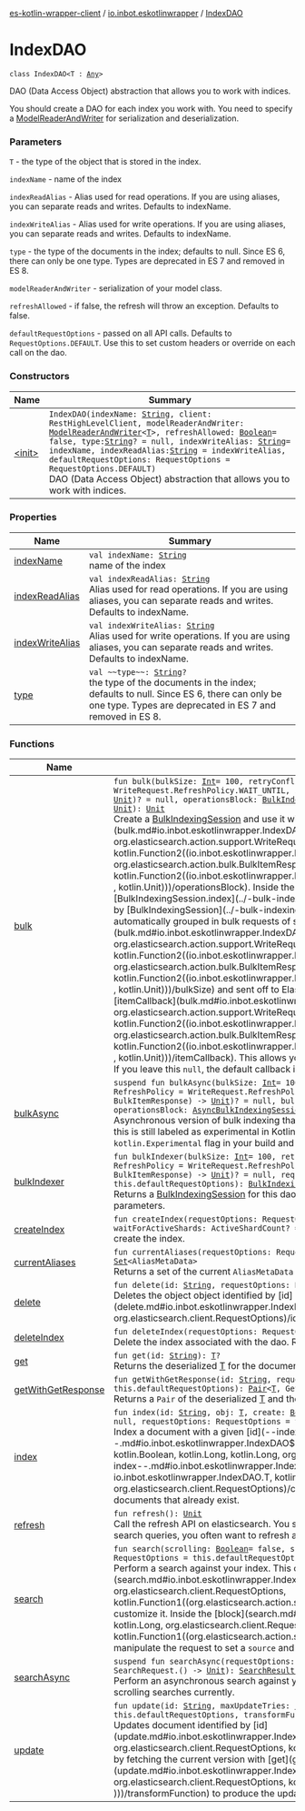 [es-kotlin-wrapper-client](../../index.md) / [io.inbot.eskotlinwrapper](../index.md) / [IndexDAO](./index.md)

# IndexDAO

`class IndexDAO<T : `[`Any`](https://kotlinlang.org/api/latest/jvm/stdlib/kotlin/-any/index.html)`>`

DAO (Data Access Object) abstraction that allows you to work with indices.

You should create a DAO for each index you work with. You need to specify a [ModelReaderAndWriter](../-model-reader-and-writer/index.md) for serialization and deserialization.

### Parameters

`T` - the type of the object that is stored in the index.

`indexName` - name of the index

`indexReadAlias` - Alias used for read operations. If you are using aliases, you can separate reads and writes. Defaults to indexName.

`indexWriteAlias` - Alias used for write operations. If you are using aliases, you can separate reads and writes. Defaults to indexName.

`type` - the type of the documents in the index; defaults to null. Since ES 6, there can only be one type. Types are deprecated in ES 7 and removed in ES 8.

`modelReaderAndWriter` - serialization of your model class.

`refreshAllowed` - if false, the refresh will throw an exception. Defaults to false.

`defaultRequestOptions` - passed on all API calls. Defaults to `RequestOptions.DEFAULT`. Use this to set custom headers or override on each call on the dao.

### Constructors

| Name | Summary |
|---|---|
| [&lt;init&gt;](-init-.md) | `IndexDAO(indexName: `[`String`](https://kotlinlang.org/api/latest/jvm/stdlib/kotlin/-string/index.html)`, client: RestHighLevelClient, modelReaderAndWriter: `[`ModelReaderAndWriter`](../-model-reader-and-writer/index.md)`<`[`T`](index.md#T)`>, refreshAllowed: `[`Boolean`](https://kotlinlang.org/api/latest/jvm/stdlib/kotlin/-boolean/index.html)` = false, type: `[`String`](https://kotlinlang.org/api/latest/jvm/stdlib/kotlin/-string/index.html)`? = null, indexWriteAlias: `[`String`](https://kotlinlang.org/api/latest/jvm/stdlib/kotlin/-string/index.html)` = indexName, indexReadAlias: `[`String`](https://kotlinlang.org/api/latest/jvm/stdlib/kotlin/-string/index.html)` = indexWriteAlias, defaultRequestOptions: RequestOptions = RequestOptions.DEFAULT)`<br>DAO (Data Access Object) abstraction that allows you to work with indices. |

### Properties

| Name | Summary |
|---|---|
| [indexName](index-name.md) | `val indexName: `[`String`](https://kotlinlang.org/api/latest/jvm/stdlib/kotlin/-string/index.html)<br>name of the index |
| [indexReadAlias](index-read-alias.md) | `val indexReadAlias: `[`String`](https://kotlinlang.org/api/latest/jvm/stdlib/kotlin/-string/index.html)<br>Alias used for read operations. If you are using aliases, you can separate reads and writes. Defaults to indexName. |
| [indexWriteAlias](index-write-alias.md) | `val indexWriteAlias: `[`String`](https://kotlinlang.org/api/latest/jvm/stdlib/kotlin/-string/index.html)<br>Alias used for write operations. If you are using aliases, you can separate reads and writes. Defaults to indexName. |
| [type](type.md) | `val ~~type~~: `[`String`](https://kotlinlang.org/api/latest/jvm/stdlib/kotlin/-string/index.html)`?`<br>the type of the documents in the index; defaults to null. Since ES 6, there can only be one type. Types are deprecated in ES 7 and removed in ES 8. |

### Functions

| Name | Summary |
|---|---|
| [bulk](bulk.md) | `fun bulk(bulkSize: `[`Int`](https://kotlinlang.org/api/latest/jvm/stdlib/kotlin/-int/index.html)` = 100, retryConflictingUpdates: `[`Int`](https://kotlinlang.org/api/latest/jvm/stdlib/kotlin/-int/index.html)` = 0, refreshPolicy: RefreshPolicy = WriteRequest.RefreshPolicy.WAIT_UNTIL, itemCallback: ((`[`BulkOperation`](../-bulk-operation/index.md)`<`[`T`](index.md#T)`>, BulkItemResponse) -> `[`Unit`](https://kotlinlang.org/api/latest/jvm/stdlib/kotlin/-unit/index.html)`)? = null, operationsBlock: `[`BulkIndexingSession`](../-bulk-indexing-session/index.md)`<`[`T`](index.md#T)`>.(session: `[`BulkIndexingSession`](../-bulk-indexing-session/index.md)`<`[`T`](index.md#T)`>) -> `[`Unit`](https://kotlinlang.org/api/latest/jvm/stdlib/kotlin/-unit/index.html)`): `[`Unit`](https://kotlinlang.org/api/latest/jvm/stdlib/kotlin/-unit/index.html)<br>Create a [BulkIndexingSession](../-bulk-indexing-session/index.md) and use it with the [operationsBlock](bulk.md#io.inbot.eskotlinwrapper.IndexDAO$bulk(kotlin.Int, kotlin.Int, org.elasticsearch.action.support.WriteRequest.RefreshPolicy, kotlin.Function2((io.inbot.eskotlinwrapper.BulkOperation((io.inbot.eskotlinwrapper.IndexDAO.T)), org.elasticsearch.action.bulk.BulkItemResponse, kotlin.Unit)), kotlin.Function2((io.inbot.eskotlinwrapper.BulkIndexingSession((io.inbot.eskotlinwrapper.IndexDAO.T)), , kotlin.Unit)))/operationsBlock). Inside the block you can call operations like [BulkIndexingSession.index](../-bulk-indexing-session/--index--.md) and other functions exposed by [BulkIndexingSession](../-bulk-indexing-session/index.md). The resulting bulk operations are automatically grouped in bulk requests of size [bulkSize](bulk.md#io.inbot.eskotlinwrapper.IndexDAO$bulk(kotlin.Int, kotlin.Int, org.elasticsearch.action.support.WriteRequest.RefreshPolicy, kotlin.Function2((io.inbot.eskotlinwrapper.BulkOperation((io.inbot.eskotlinwrapper.IndexDAO.T)), org.elasticsearch.action.bulk.BulkItemResponse, kotlin.Unit)), kotlin.Function2((io.inbot.eskotlinwrapper.BulkIndexingSession((io.inbot.eskotlinwrapper.IndexDAO.T)), , kotlin.Unit)))/bulkSize) and sent off to Elasticsearch. For each operation there will be a call to the [itemCallback](bulk.md#io.inbot.eskotlinwrapper.IndexDAO$bulk(kotlin.Int, kotlin.Int, org.elasticsearch.action.support.WriteRequest.RefreshPolicy, kotlin.Function2((io.inbot.eskotlinwrapper.BulkOperation((io.inbot.eskotlinwrapper.IndexDAO.T)), org.elasticsearch.action.bulk.BulkItemResponse, kotlin.Unit)), kotlin.Function2((io.inbot.eskotlinwrapper.BulkIndexingSession((io.inbot.eskotlinwrapper.IndexDAO.T)), , kotlin.Unit)))/itemCallback). This allows you to keep track of failures, do logging, or implement retries. If you leave this `null`, the default callback implementation defined in [BulkIndexingSession](../-bulk-indexing-session/index.md) is used. |
| [bulkAsync](bulk-async.md) | `suspend fun bulkAsync(bulkSize: `[`Int`](https://kotlinlang.org/api/latest/jvm/stdlib/kotlin/-int/index.html)` = 100, retryConflictingUpdates: `[`Int`](https://kotlinlang.org/api/latest/jvm/stdlib/kotlin/-int/index.html)` = 0, refreshPolicy: RefreshPolicy = WriteRequest.RefreshPolicy.WAIT_UNTIL, itemCallback: ((`[`BulkOperation`](../-bulk-operation/index.md)`<`[`T`](index.md#T)`>, BulkItemResponse) -> `[`Unit`](https://kotlinlang.org/api/latest/jvm/stdlib/kotlin/-unit/index.html)`)? = null, bulkDispatcher: CoroutineDispatcher = Dispatchers.IO, operationsBlock: `[`AsyncBulkIndexingSession`](../-async-bulk-indexing-session/index.md)`<`[`T`](index.md#T)`>.() -> `[`Unit`](https://kotlinlang.org/api/latest/jvm/stdlib/kotlin/-unit/index.html)`): `[`Unit`](https://kotlinlang.org/api/latest/jvm/stdlib/kotlin/-unit/index.html)<br>Asynchronous version of bulk indexing that uses Co-routines, Flow, and Channel internally. Some of this is still labeled as experimental in Kotlin and may change. Using this will require setting the `kotlin.Experimental` flag in your build and also at runtime. |
| [bulkIndexer](bulk-indexer.md) | `fun bulkIndexer(bulkSize: `[`Int`](https://kotlinlang.org/api/latest/jvm/stdlib/kotlin/-int/index.html)` = 100, retryConflictingUpdates: `[`Int`](https://kotlinlang.org/api/latest/jvm/stdlib/kotlin/-int/index.html)` = 0, refreshPolicy: RefreshPolicy = WriteRequest.RefreshPolicy.WAIT_UNTIL, itemCallback: ((`[`BulkOperation`](../-bulk-operation/index.md)`<`[`T`](index.md#T)`>, BulkItemResponse) -> `[`Unit`](https://kotlinlang.org/api/latest/jvm/stdlib/kotlin/-unit/index.html)`)? = null, requestOptions: RequestOptions = this.defaultRequestOptions): `[`BulkIndexingSession`](../-bulk-indexing-session/index.md)`<`[`T`](index.md#T)`>`<br>Returns a [BulkIndexingSession](../-bulk-indexing-session/index.md) for this dao. See [BulkIndexingSession](../-bulk-indexing-session/index.md) for the meaning of the other parameters. |
| [createIndex](create-index.md) | `fun createIndex(requestOptions: RequestOptions = this.defaultRequestOptions, waitForActiveShards: ActiveShardCount? = null, block: CreateIndexRequest.() -> `[`Unit`](https://kotlinlang.org/api/latest/jvm/stdlib/kotlin/-unit/index.html)`): `[`Unit`](https://kotlinlang.org/api/latest/jvm/stdlib/kotlin/-unit/index.html)<br>create the index. |
| [currentAliases](current-aliases.md) | `fun currentAliases(requestOptions: RequestOptions = this.defaultRequestOptions): `[`Set`](https://kotlinlang.org/api/latest/jvm/stdlib/kotlin.collections/-set/index.html)`<AliasMetaData>`<br>Returns a set of the current `AliasMetaData` associated with the `indexName`. |
| [delete](delete.md) | `fun delete(id: `[`String`](https://kotlinlang.org/api/latest/jvm/stdlib/kotlin/-string/index.html)`, requestOptions: RequestOptions = this.defaultRequestOptions): `[`Unit`](https://kotlinlang.org/api/latest/jvm/stdlib/kotlin/-unit/index.html)<br>Deletes the object object identified by [id](delete.md#io.inbot.eskotlinwrapper.IndexDAO$delete(kotlin.String, org.elasticsearch.client.RequestOptions)/id). |
| [deleteIndex](delete-index.md) | `fun deleteIndex(requestOptions: RequestOptions = this.defaultRequestOptions): `[`Boolean`](https://kotlinlang.org/api/latest/jvm/stdlib/kotlin/-boolean/index.html)<br>Delete the index associated with the dao. Returns true if successful or false if the index did not exist |
| [get](get.md) | `fun get(id: `[`String`](https://kotlinlang.org/api/latest/jvm/stdlib/kotlin/-string/index.html)`): `[`T`](index.md#T)`?`<br>Returns the deserialized [T](index.md#T) for the document identified by [id](get.md#io.inbot.eskotlinwrapper.IndexDAO$get(kotlin.String)/id). |
| [getWithGetResponse](get-with-get-response.md) | `fun getWithGetResponse(id: `[`String`](https://kotlinlang.org/api/latest/jvm/stdlib/kotlin/-string/index.html)`, requestOptions: RequestOptions = this.defaultRequestOptions): `[`Pair`](https://kotlinlang.org/api/latest/jvm/stdlib/kotlin/-pair/index.html)`<`[`T`](index.md#T)`, GetResponse>?`<br>Returns a `Pair` of the deserialized [T](index.md#T) and the `GetResponse` with all the relevant metadata. |
| [index](--index--.md) | `fun index(id: `[`String`](https://kotlinlang.org/api/latest/jvm/stdlib/kotlin/-string/index.html)`, obj: `[`T`](index.md#T)`, create: `[`Boolean`](https://kotlinlang.org/api/latest/jvm/stdlib/kotlin/-boolean/index.html)` = true, seqNo: `[`Long`](https://kotlinlang.org/api/latest/jvm/stdlib/kotlin/-long/index.html)`? = null, primaryTerm: `[`Long`](https://kotlinlang.org/api/latest/jvm/stdlib/kotlin/-long/index.html)`? = null, requestOptions: RequestOptions = this.defaultRequestOptions): `[`Unit`](https://kotlinlang.org/api/latest/jvm/stdlib/kotlin/-unit/index.html)<br>Index a document with a given [id](--index--.md#io.inbot.eskotlinwrapper.IndexDAO$index(kotlin.String, io.inbot.eskotlinwrapper.IndexDAO.T, kotlin.Boolean, kotlin.Long, kotlin.Long, org.elasticsearch.client.RequestOptions)/id). Set [create](--index--.md#io.inbot.eskotlinwrapper.IndexDAO$index(kotlin.String, io.inbot.eskotlinwrapper.IndexDAO.T, kotlin.Boolean, kotlin.Long, kotlin.Long, org.elasticsearch.client.RequestOptions)/create) to `false` for upserts. Otherwise it fails on creating documents that already exist. |
| [refresh](refresh.md) | `fun refresh(): `[`Unit`](https://kotlinlang.org/api/latest/jvm/stdlib/kotlin/-unit/index.html)<br>Call the refresh API on elasticsearch. You should not use this other than in tests. E.g. when testing search queries, you often want to refresh after indexing before calling search |
| [search](search.md) | `fun search(scrolling: `[`Boolean`](https://kotlinlang.org/api/latest/jvm/stdlib/kotlin/-boolean/index.html)` = false, scrollTtlInMinutes: `[`Long`](https://kotlinlang.org/api/latest/jvm/stdlib/kotlin/-long/index.html)` = 1, requestOptions: RequestOptions = this.defaultRequestOptions, block: SearchRequest.() -> `[`Unit`](https://kotlinlang.org/api/latest/jvm/stdlib/kotlin/-unit/index.html)`): `[`SearchResults`](../-search-results/index.md)`<`[`T`](index.md#T)`>`<br>Perform a search against your index. This creates a `SearchRequest` that is passed into the [block](search.md#io.inbot.eskotlinwrapper.IndexDAO$search(kotlin.Boolean, kotlin.Long, org.elasticsearch.client.RequestOptions, kotlin.Function1((org.elasticsearch.action.search.SearchRequest, kotlin.Unit)))/block) so you can customize it. Inside the [block](search.md#io.inbot.eskotlinwrapper.IndexDAO$search(kotlin.Boolean, kotlin.Long, org.elasticsearch.client.RequestOptions, kotlin.Function1((org.elasticsearch.action.search.SearchRequest, kotlin.Unit)))/block) you can manipulate the request to set a `source` and other parameters. |
| [searchAsync](search-async.md) | `suspend fun searchAsync(requestOptions: RequestOptions = this.defaultRequestOptions, block: SearchRequest.() -> `[`Unit`](https://kotlinlang.org/api/latest/jvm/stdlib/kotlin/-unit/index.html)`): `[`SearchResults`](../-search-results/index.md)`<`[`T`](index.md#T)`>`<br>Perform an asynchronous search against your index. Works similar to [search](search.md) but does not support scrolling searches currently. |
| [update](update.md) | `fun update(id: `[`String`](https://kotlinlang.org/api/latest/jvm/stdlib/kotlin/-string/index.html)`, maxUpdateTries: `[`Int`](https://kotlinlang.org/api/latest/jvm/stdlib/kotlin/-int/index.html)` = 2, requestOptions: RequestOptions = this.defaultRequestOptions, transformFunction: (`[`T`](index.md#T)`) -> `[`T`](index.md#T)`): `[`Unit`](https://kotlinlang.org/api/latest/jvm/stdlib/kotlin/-unit/index.html)<br>Updates document identified by [id](update.md#io.inbot.eskotlinwrapper.IndexDAO$update(kotlin.String, kotlin.Int, org.elasticsearch.client.RequestOptions, kotlin.Function1((io.inbot.eskotlinwrapper.IndexDAO.T, )))/id) by fetching the current version with [get](get.md) and then applying the [transformFunction](update.md#io.inbot.eskotlinwrapper.IndexDAO$update(kotlin.String, kotlin.Int, org.elasticsearch.client.RequestOptions, kotlin.Function1((io.inbot.eskotlinwrapper.IndexDAO.T, )))/transformFunction) to produce the updated version. |
